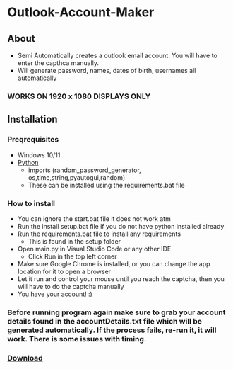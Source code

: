 # Outlook-Account-Maker

## About
- Semi Automatically creates a outlook email account. You will have to enter the capthca manually.
- Will generate password, names, dates of birth, usernames all automatically

### WORKS ON 1920 x 1080 DISPLAYS ONLY

## Installation

### Preqrequisites

-   Windows 10/11
-   [Python](https://www.python.org/downloads/release/python-3109/)
    - imports (random_password_generator, os,time,string,pyautogui,random)
    - These can be installed using the requirements.bat file

### How to install
- You can ignore the start.bat file it does not work atm
-   Run the install setup.bat file if you do not have python installed already
-   Run the requirements.bat file to install any requirements
    - This is found in the setup folder
-   Open main.py in Visual Studio Code or any other IDE
    - Click Run in the top left corner
- Make sure Google Chrome is installed, or you can change the app location for it to open a browser
- Let it run and control your mouse until you reach the captcha, then you will have to do the captcha manually
- You have your account! :)
### Before running program again make sure to grab your account details found in the accountDetails.txt file which will be generated automatically. If the process fails, re-run it, it will work. There is some issues with timing.

### [Download](https://github.com/SyrqxDev/Outlook-Account-Maker/releases/tag/V0.1.1-beta)

